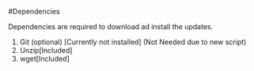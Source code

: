 #Dependencies

Dependencies are required to download ad install the updates.

1. Git (optional) [Currently not installed] (Not Needed due to new script)
2. Unzip[Included]
3. wget[Included]
